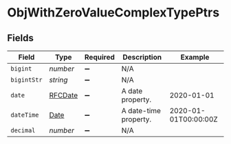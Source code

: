 # ObjWithZeroValueComplexTypePtrs


## Fields

| Field                                                                                         | Type                                                                                          | Required                                                                                      | Description                                                                                   | Example                                                                                       |
| --------------------------------------------------------------------------------------------- | --------------------------------------------------------------------------------------------- | --------------------------------------------------------------------------------------------- | --------------------------------------------------------------------------------------------- | --------------------------------------------------------------------------------------------- |
| `bigint`                                                                                      | *number*                                                                                      | :heavy_minus_sign:                                                                            | N/A                                                                                           |                                                                                               |
| `bigintStr`                                                                                   | *string*                                                                                      | :heavy_minus_sign:                                                                            | N/A                                                                                           |                                                                                               |
| `date`                                                                                        | [RFCDate](../../types/rfcdate.md)                                                             | :heavy_minus_sign:                                                                            | A date property.                                                                              | 2020-01-01                                                                                    |
| `dateTime`                                                                                    | [Date](https://developer.mozilla.org/en-US/docs/Web/JavaScript/Reference/Global_Objects/Date) | :heavy_minus_sign:                                                                            | A date-time property.                                                                         | 2020-01-01T00:00:00Z                                                                          |
| `decimal`                                                                                     | *number*                                                                                      | :heavy_minus_sign:                                                                            | N/A                                                                                           |                                                                                               |
